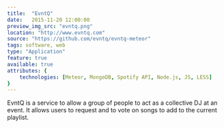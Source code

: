```yaml
---
title:  "EvntQ"
date:   2015-11-20 12:00:00
preview_img_src: "evntq.png"
location: "http://www.evntq.com"
source: "https://github.com/evntq/evntq-meteor"
tags: software, web
type: "Application"
feature: true
available: true
attributes: {
	technologies: [Meteor, MongoDB, Spotify API, Node.js, JS, LESS]
}
---
```


EvntQ is a service to allow a group of people to act as a collective DJ at an event. It allows users to request and to vote on songs to add to the current playlist.
